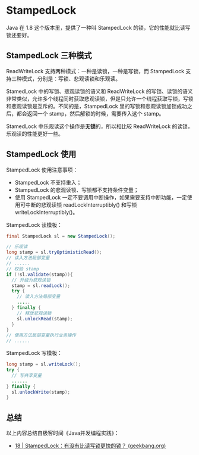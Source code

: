 # StampedLock

Java 在 1.8 这个版本里，提供了一种叫 StampedLock 的锁，它的性能就比读写锁还要好。

## StampedLock 三种模式

ReadWriteLock 支持两种模式：一种是读锁，一种是写锁，而 StampedLock 支持三种模式，分别是：写锁、悲观读锁和乐观读。

StamedLock 中的写锁、悲观读锁的语义和 ReadWriteLock 的写锁、读锁的语义非常类似，允许多个线程同时获取悲观读锁，但是只允许一个线程获取写锁，写锁和悲观读锁是互斥的。不同的是，StampedLock 里的写锁和悲观读锁加锁成功之后，都会返回一个 stamp，然后解锁的时候，需要传入这个 stamp。

StamedLock 中乐观读这个操作是**无锁**的，所以相比较 ReadWriteLock 的读锁，乐观读的性能更好一些。


## StampedLock 使用

StampedLock 使用注意事项：

- StampedLock 不支持重入；
- StampedLock 的悲观读锁、写锁都不支持条件变量；
- 使用 StampedLock 一定不要调用中断操作，如果需要支持中断功能，一定使用可中断的悲观读锁 readLockInterruptibly() 和写锁 writeLockInterruptibly()。

StampedLock 读模板：

```java
final StampedLock sl = new StampedLock();

// 乐观读
long stamp = sl.tryOptimisticRead();
// 读入方法局部变量
// ......
// 校验 stamp
if (!sl.validate(stamp)){
  // 升级为悲观读锁
  stamp = sl.readLock();
  try {
    // 读入方法局部变量
    .....
  } finally {
    // 释放悲观读锁
    sl.unlockRead(stamp);
  }
}
// 使用方法局部变量执行业务操作
// ......
```

StampedLock 写模板：

```java
long stamp = sl.writeLock();
try {
  // 写共享变量
  ......
} finally {
  sl.unlockWrite(stamp);
}
```

## 总结

以上内容总结自极客时间《Java并发编程实践》：

- [18 | StampedLock：有没有比读写锁更快的锁？ (geekbang.org)](https://time.geekbang.org/column/article/89456)